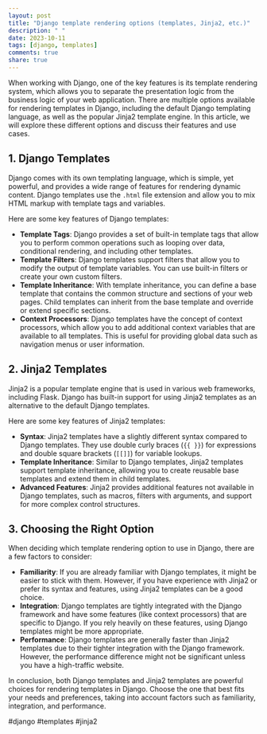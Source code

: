 ```yaml
---
layout: post
title: "Django template rendering options (templates, Jinja2, etc.)"
description: " "
date: 2023-10-11
tags: [django, templates]
comments: true
share: true
---
```


When working with Django, one of the key features is its template rendering system, which allows you to separate the presentation logic from the business logic of your web application. There are multiple options available for rendering templates in Django, including the default Django templating language, as well as the popular Jinja2 template engine. In this article, we will explore these different options and discuss their features and use cases.

## 1. Django Templates

Django comes with its own templating language, which is simple, yet powerful, and provides a wide range of features for rendering dynamic content. Django templates use the `.html` file extension and allow you to mix HTML markup with template tags and variables.

Here are some key features of Django templates:

- **Template Tags**: Django provides a set of built-in template tags that allow you to perform common operations such as looping over data, conditional rendering, and including other templates.
- **Template Filters**: Django templates support filters that allow you to modify the output of template variables. You can use built-in filters or create your own custom filters.
- **Template Inheritance**: With template inheritance, you can define a base template that contains the common structure and sections of your web pages. Child templates can inherit from the base template and override or extend specific sections.
- **Context Processors**: Django templates have the concept of context processors, which allow you to add additional context variables that are available to all templates. This is useful for providing global data such as navigation menus or user information.

## 2. Jinja2 Templates

Jinja2 is a popular template engine that is used in various web frameworks, including Flask. Django has built-in support for using Jinja2 templates as an alternative to the default Django templates.

Here are some key features of Jinja2 templates:

- **Syntax**: Jinja2 templates have a slightly different syntax compared to Django templates. They use double curly braces (`{{ }}`) for expressions and double square brackets (`[[]]`) for variable lookups.
- **Template Inheritance**: Similar to Django templates, Jinja2 templates support template inheritance, allowing you to create reusable base templates and extend them in child templates.
- **Advanced Features**: Jinja2 provides additional features not available in Django templates, such as macros, filters with arguments, and support for more complex control structures.

## 3. Choosing the Right Option

When deciding which template rendering option to use in Django, there are a few factors to consider:

- **Familiarity**: If you are already familiar with Django templates, it might be easier to stick with them. However, if you have experience with Jinja2 or prefer its syntax and features, using Jinja2 templates can be a good choice.
- **Integration**: Django templates are tightly integrated with the Django framework and have some features (like context processors) that are specific to Django. If you rely heavily on these features, using Django templates might be more appropriate.
- **Performance**: Django templates are generally faster than Jinja2 templates due to their tighter integration with the Django framework. However, the performance difference might not be significant unless you have a high-traffic website.

In conclusion, both Django templates and Jinja2 templates are powerful choices for rendering templates in Django. Choose the one that best fits your needs and preferences, taking into account factors such as familiarity, integration, and performance.

#django #templates #jinja2